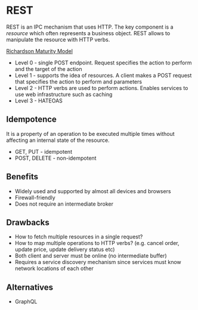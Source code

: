 # REST
REST is an IPC mechanism that uses HTTP. The key component is a _resource_ which often represents a business object.
REST allows to manipulate the resource with HTTP verbs.

[Richardson Maturity Model](https://martinfowler.com/articles/richardsonMaturityModel.html)

- Level 0 - single POST endpoint. Request specifies the action to perform and the target of the action
- Level 1 - supports the idea of resources. A client makes a POST request that specifies the action to perform and parameters
- Level 2 - HTTP verbs are used to perform actions. Enables services to use web infrastructure such as caching
- Level 3 - HATEOAS
 
## Idempotence

It is a property of an operation to be executed multiple times without affecting an internal state of the resource.

- GET, PUT - idempotent
- POST, DELETE - non-idempotent

## Benefits

- Widely used and supported by almost all devices and browsers
- Firewall-friendly
- Does not require an intermediate broker

## Drawbacks

- How to fetch multiple resources in a single request?
- How to map multiple operations to HTTP verbs? (e.g. cancel order, update price, update delivery status etc)
- Both client and server must be online (no intermediate buffer)
- Requires a service discovery mechanism since services must know network locations of each other

## Alternatives

- GraphQL